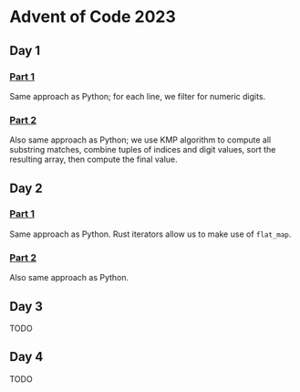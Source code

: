 # Advent of Code 2023

## Day 1

### [Part 1](day1a.rs)

Same approach as Python; for each line, we filter for numeric digits.

### [Part 2](day1b.rs)

Also same approach as Python; we use KMP algorithm to compute all substring matches, combine tuples of indices and digit
values, sort the resulting array, then compute the final value.

## Day 2

### [Part 1](day2a.rs)

Same approach as Python. Rust iterators allow us to make use of `flat_map`.

### [Part 2](day2b.rs)

Also same approach as Python.

## Day 3

TODO

## Day 4

TODO
